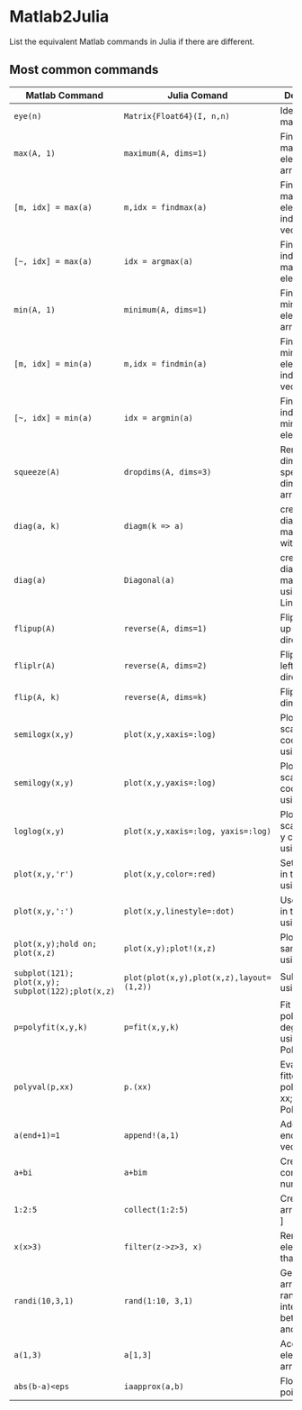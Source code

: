 # Matlab2Julia
List the equivalent Matlab commands  in Julia if there are different.


## Most common commands
| Matlab Command | Julia Comand | Description | 
| --- | --- | --- |
| `eye(n)`| `Matrix{Float64}(I, n,n)` | Identity matrix  |
| `max(A, 1)` | `maximum(A, dims=1)` | Find the maximum element of an array|
|`[m, idx] = max(a)` | `m,idx = findmax(a)` | Find the maximum element and index of an vector a|
| `[~, idx] = max(a)` | `idx = argmax(a)` | Find the index of maximum element |
| `min(A, 1)` | `minimum(A, dims=1)` | Find the minimum element of an array|
|`[m, idx] = min(a)` | `m,idx = findmin(a)` | Find the minimum element and index of an vector a|
| `[~, idx] = min(a)` | `idx = argmin(a)` | Find the index of minimum element |
| `squeeze(A)`|`dropdims(A, dims=3)` |Remove the dimensions specified by dims from array A |
|`diag(a, k)` |  `diagm(k => a)` | create a diagonal matrix from a with k|
|`diag(a)` |  `Diagonal(a)` | create a diagonal matrix from a; using LinearAlgebra|
|`flipup(A)`|`reverse(A, dims=1)`| Flip in the up-down direction |
|`fliplr(A)`|`reverse(A, dims=2)`| Flip in the left-right direction |
|`flip(A, k)`|`reverse(A, dims=k)`| Flip in the k-dimensional|
|`semilogx(x,y)`|`plot(x,y,xaxis=:log)`|Plot in log scale in x coordinate; using Plots|
|`semilogy(x,y)`|`plot(x,y,yaxis=:log)`|Plot in log scale in y coordinate; using Plots|
|`loglog(x,y)`|`plot(x,y,xaxis=:log, yaxis=:log)`|Plot in log scale in x and y coordinate; using Plots|
|`plot(x,y,'r')`|`plot(x,y,color=:red)`|Set red color in the plot; using Plots|
|`plot(x,y,':')`|`plot(x,y,linestyle=:dot)`|Use dot line in the plot; using Plots|
|`plot(x,y);hold on; plot(x,z)`|`plot(x,y);plot!(x,z)`| Plot in the same figur; using Plots|
|`subplot(121); plot(x,y); subplot(122);plot(x,z)`|`plot(plot(x,y),plot(x,z),layout=(1,2))`|Subplot, ; using Plots|
|`p=polyfit(x,y,k)`|`p=fit(x,y,k)`|Fit a polynomial of degree k; using Polynomials|
|`polyval(p,xx)`|`p.(xx)`|Evaluate the fitted polynomial at xx; using Polynomials|
|`a(end+1)=1`|`append!(a,1)`|Add 1 to the end of the vector a|
|`a+bi`|`a+bim`|Create a complex number|
|`1:2:5`|`collect(1:2:5)`|Create 1d array [1; 3; 5 ]|
|`x(x>3)`|`filter(z->z>3, x)`| Remove element less than 3|
|`randi(10,3,1)`|`rand(1:10, 3,1)`| Generate an array of random integer between 1 and 10|
|`a(1,3)`|`a[1,3]`|Access element of an array a|
|`abs(b-a)<eps`|`iaapprox(a,b)`|Floating-point equal|
